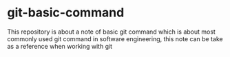 # git-basic-command
This repository is about a note of basic git command which is about most commonly used git command in software engineering, this note can be take as a reference when working with git
